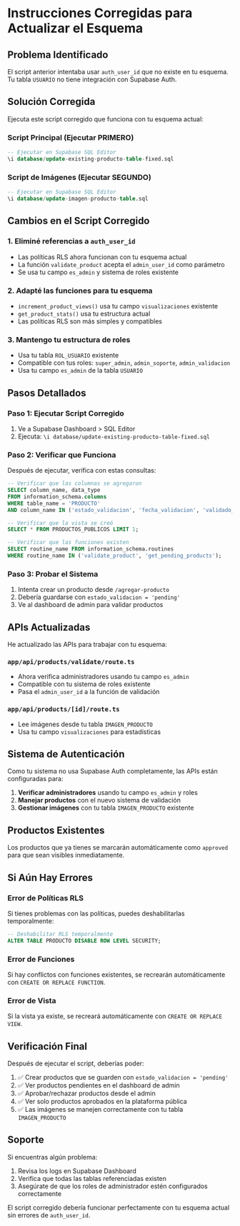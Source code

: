 # Instrucciones Corregidas para Actualizar el Esquema

## Problema Identificado

El script anterior intentaba usar `auth_user_id` que no existe en tu esquema. Tu tabla `USUARIO` no tiene integración con Supabase Auth.

## Solución Corregida

Ejecuta este script corregido que funciona con tu esquema actual:

### **Script Principal (Ejecutar PRIMERO)**
```sql
-- Ejecutar en Supabase SQL Editor
\i database/update-existing-producto-table-fixed.sql
```

### **Script de Imágenes (Ejecutar SEGUNDO)**
```sql
-- Ejecutar en Supabase SQL Editor  
\i database/update-imagen-producto-table.sql
```

## Cambios en el Script Corregido

### **1. Eliminé referencias a `auth_user_id`**
- Las políticas RLS ahora funcionan con tu esquema actual
- La función `validate_product` acepta el `admin_user_id` como parámetro
- Se usa tu campo `es_admin` y sistema de roles existente

### **2. Adapté las funciones para tu esquema**
- `increment_product_views()` usa tu campo `visualizaciones` existente
- `get_product_stats()` usa tu estructura actual
- Las políticas RLS son más simples y compatibles

### **3. Mantengo tu estructura de roles**
- Usa tu tabla `ROL_USUARIO` existente
- Compatible con tus roles: `super_admin`, `admin_soporte`, `admin_validacion`
- Usa tu campo `es_admin` de la tabla `USUARIO`

## Pasos Detallados

### **Paso 1: Ejecutar Script Corregido**
1. Ve a Supabase Dashboard > SQL Editor
2. Ejecuta: `\i database/update-existing-producto-table-fixed.sql`

### **Paso 2: Verificar que Funciona**
Después de ejecutar, verifica con estas consultas:

```sql
-- Verificar que las columnas se agregaron
SELECT column_name, data_type 
FROM information_schema.columns 
WHERE table_name = 'PRODUCTO' 
AND column_name IN ('estado_validacion', 'fecha_validacion', 'validado_por');

-- Verificar que la vista se creó
SELECT * FROM PRODUCTOS_PUBLICOS LIMIT 1;

-- Verificar que las funciones existen
SELECT routine_name FROM information_schema.routines 
WHERE routine_name IN ('validate_product', 'get_pending_products');
```

### **Paso 3: Probar el Sistema**
1. Intenta crear un producto desde `/agregar-producto`
2. Debería guardarse con `estado_validacion = 'pending'`
3. Ve al dashboard de admin para validar productos

## APIs Actualizadas

He actualizado las APIs para trabajar con tu esquema:

### **`app/api/products/validate/route.ts`**
- Ahora verifica administradores usando tu campo `es_admin`
- Compatible con tu sistema de roles existente
- Pasa el `admin_user_id` a la función de validación

### **`app/api/products/[id]/route.ts`**
- Lee imágenes desde tu tabla `IMAGEN_PRODUCTO`
- Usa tu campo `visualizaciones` para estadísticas

## Sistema de Autenticación

Como tu sistema no usa Supabase Auth completamente, las APIs están configuradas para:

1. **Verificar administradores** usando tu campo `es_admin` y roles
2. **Manejar productos** con el nuevo sistema de validación
3. **Gestionar imágenes** con tu tabla `IMAGEN_PRODUCTO` existente

## Productos Existentes

Los productos que ya tienes se marcarán automáticamente como `approved` para que sean visibles inmediatamente.

## Si Aún Hay Errores

### **Error de Políticas RLS**
Si tienes problemas con las políticas, puedes deshabilitarlas temporalmente:

```sql
-- Deshabilitar RLS temporalmente
ALTER TABLE PRODUCTO DISABLE ROW LEVEL SECURITY;
```

### **Error de Funciones**
Si hay conflictos con funciones existentes, se recrearán automáticamente con `CREATE OR REPLACE FUNCTION`.

### **Error de Vista**
Si la vista ya existe, se recreará automáticamente con `CREATE OR REPLACE VIEW`.

## Verificación Final

Después de ejecutar el script, deberías poder:

1. ✅ Crear productos que se guarden con `estado_validacion = 'pending'`
2. ✅ Ver productos pendientes en el dashboard de admin
3. ✅ Aprobar/rechazar productos desde el admin
4. ✅ Ver solo productos aprobados en la plataforma pública
5. ✅ Las imágenes se manejen correctamente con tu tabla `IMAGEN_PRODUCTO`

## Soporte

Si encuentras algún problema:
1. Revisa los logs en Supabase Dashboard
2. Verifica que todas las tablas referenciadas existen
3. Asegúrate de que los roles de administrador estén configurados correctamente

El script corregido debería funcionar perfectamente con tu esquema actual sin errores de `auth_user_id`.
